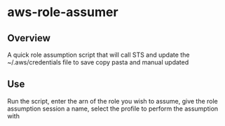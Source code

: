 # aws-role-assumer

## Overview 

A quick role assumption script that will call STS and update the ~/.aws/credentials file to save copy pasta and manual updated

## Use

Run the script, enter the arn of the role you wish to assume, give the role assumption session a name, select the profile to perform the assumption with
